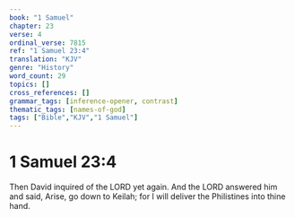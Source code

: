 ```yaml
---
book: "1 Samuel"
chapter: 23
verse: 4
ordinal_verse: 7815
ref: "1 Samuel 23:4"
translation: "KJV"
genre: "History"
word_count: 29
topics: []
cross_references: []
grammar_tags: [inference-opener, contrast]
thematic_tags: [names-of-god]
tags: ["Bible","KJV","1 Samuel"]
---
```


# 1 Samuel 23:4

Then David inquired of the LORD yet again. And the LORD answered him and said, Arise, go down to Keilah; for I will deliver the Philistines into thine hand.
